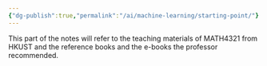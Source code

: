 ```yaml
---
{"dg-publish":true,"permalink":"/ai/machine-learning/starting-point/"}
---
```


This part of the notes will refer to the teaching materials of MATH4321 from HKUST and the reference books and the e-books the professor recommended.